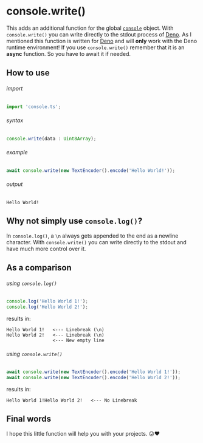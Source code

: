 # console.write()
This adds an additional function for the global [`console`](https://developer.mozilla.org/en-US/docs/Web/API/Console) object. With `console.write()` you can write directly to the stdout process of [Deno](https://deno.land/). As I mentioned this function is written for [Deno](https://deno.land/) and will **only** work with the Deno runtime environment! If you use `console.write()` remember that it is an **async** function. So you have to await it if needed.

## How to use

###### import
```ts
import 'console.ts';
```

###### syntax
```ts
console.write(data : Uint8Array);
```

###### example
```ts
await console.write(new TextEncoder().encode('Hello World!'));
```

###### output
```
Hello World!
```




## Why not simply use `console.log()`?
In `console.log()`, a `\n` always gets appended to the end as a newline character. With `console.write()` you can write directly to the stdout and have much more control over it.




## As a comparison

###### using `console.log()`
```ts
console.log('Hello World 1!');
console.log('Hello World 2!');
```
results in:
```
Hello World 1!   <--- Linebreak (\n)
Hello World 2!   <--- Linebreak (\n)
                 <--- New empty line
```

###### using `console.write()`
```ts
await console.write(new TextEncoder().encode('Hello World 1!'));
await console.write(new TextEncoder().encode('Hello World 2!'));
```
results in:
```
Hello World 1!Hello World 2!   <--- No Linebreak
```




## Final words
I hope this little function will help you with your projects. 😜❤
